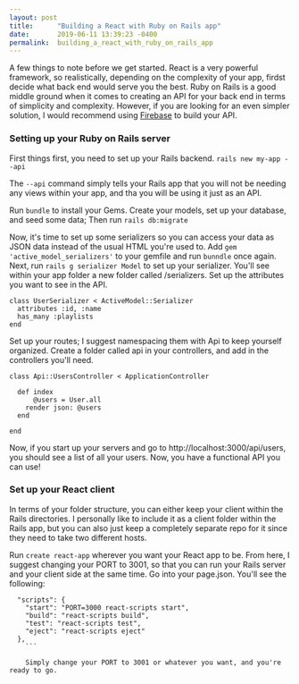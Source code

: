```yaml
---
layout: post
title:      "Building a React with Ruby on Rails app"
date:       2019-06-11 13:39:23 -0400
permalink:  building_a_react_with_ruby_on_rails_app
---
```


A few things to note before we get started. React is a very powerful framework, so realistically, depending on the complexity of your app, firdst decide what back end would serve you the best. Ruby on Rails is a good middle ground when it comes to creating an API for your back end in terms of simplicity and complexity. However, if you are looking for an even simpler solution, I would recommend using [Firebase](https://firebase.google.com/docs/web/setup/) to build your API.

### Setting up your Ruby on Rails server
First things first, you need to set up your Rails backend. 
```rails new my-app --api```

The ```--api``` command simply tells your Rails app that you will not be needing any views within your app, and tha you will be using it just as an API. 

Run ```bundle``` to install your Gems. Create your models, set up your database, and seed some data; Then run ```rails db:migrate```

Now, it's time to set up some serializers so you can access your data as JSON data instead of the usual HTML you're used to. Add ```gem 'active_model_serializers'``` to your gemfile and run ```bunndle``` once again. Next, run ```rails g serializer Model``` to set up your serializer. You'll see within your app folder a new folder called /serializers. Set up the attributes you want to see in the API. 

```
class UserSerializer < ActiveModel::Serializer
  attributes :id, :name
  has_many :playlists
end
```

Set up your routes; I suggest namespacing them with Api to keep yourself organized. Create a folder called api in your controllers, and add in the controllers you'll need. 

```
class Api::UsersController < ApplicationController

  def index
	  @users = User.all
    render json: @users
  end
	
end
```

Now, if you start up your servers and go to http://localhost:3000/api/users, you should see a list of all your users. Now, you have a functional API you can use!

### Set up your React client

In terms of your folder structure, you can either keep your client within the Rails directories. I personally like to include it as a client folder within the Rails app, but you can also just keep a completely separate repo for it since they need to take two different hosts. 

Run ```create react-app``` wherever you want your React app to be. From here, I suggest changing your PORT to 3001, so that you can run your Rails server and your client side at the same time. Go into your page.json. You'll see the following: 

```
  "scripts": {
    "start": "PORT=3000 react-scripts start",
    "build": "react-scripts build",
    "test": "react-scripts test",
    "eject": "react-scripts eject"
  },
	```
	
	Simply change your PORT to 3001 or whatever you want, and you're ready to go. 


